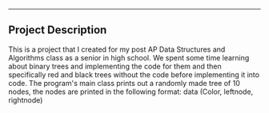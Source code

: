 -----------------
Project Description
-----------------
This is a project that I created for my post AP Data Structures and Algorithms class as a senior in high school.
We spent some time learning about binary trees and implementing the code for them and then specifically red and 
black trees without the code before implementing it into code.
The program's main class prints out a randomly made tree of 10 nodes, the nodes are printed in the following format:
data (Color, leftnode, rightnode)
